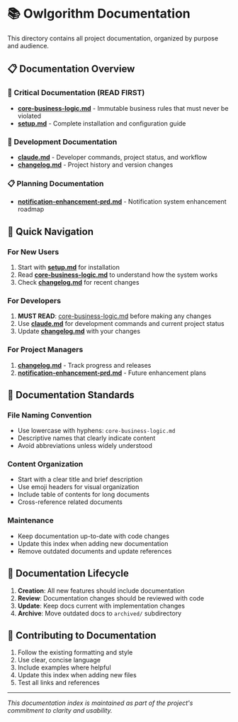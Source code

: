 # 📚 Owlgorithm Documentation

This directory contains all project documentation, organized by purpose and audience.

## 📋 Documentation Overview

### 🚨 Critical Documentation (READ FIRST)
- **[core-business-logic.md](core-business-logic.md)** - Immutable business rules that must never be violated
- **[setup.md](setup.md)** - Complete installation and configuration guide

### 🔧 Development Documentation
- **[claude.md](claude.md)** - Developer commands, project status, and workflow
- **[changelog.md](changelog.md)** - Project history and version changes

### 📋 Planning Documentation
- **[notification-enhancement-prd.md](notification-enhancement-prd.md)** - Notification system enhancement roadmap

## 🎯 Quick Navigation

### For New Users
1. Start with **[setup.md](setup.md)** for installation
2. Read **[core-business-logic.md](core-business-logic.md)** to understand how the system works
3. Check **[changelog.md](changelog.md)** for recent changes

### For Developers
1. **MUST READ**: [core-business-logic.md](core-business-logic.md) before making any changes
2. Use **[claude.md](claude.md)** for development commands and current project status
3. Update **[changelog.md](changelog.md)** with your changes

### For Project Managers
1. **[changelog.md](changelog.md)** - Track progress and releases
2. **[notification-enhancement-prd.md](notification-enhancement-prd.md)** - Future enhancement plans

## 📖 Documentation Standards

### File Naming Convention
- Use lowercase with hyphens: `core-business-logic.md`
- Descriptive names that clearly indicate content
- Avoid abbreviations unless widely understood

### Content Organization
- Start with a clear title and brief description
- Use emoji headers for visual organization
- Include table of contents for long documents
- Cross-reference related documents

### Maintenance
- Keep documentation up-to-date with code changes
- Update this index when adding new documentation
- Remove outdated documents and update references

## 🔄 Documentation Lifecycle

1. **Creation**: All new features should include documentation
2. **Review**: Documentation changes should be reviewed with code
3. **Update**: Keep docs current with implementation changes
4. **Archive**: Move outdated docs to `archived/` subdirectory

## 📝 Contributing to Documentation

1. Follow the existing formatting and style
2. Use clear, concise language
3. Include examples where helpful
4. Update this index when adding new files
5. Test all links and references

---

*This documentation index is maintained as part of the project's commitment to clarity and usability.* 